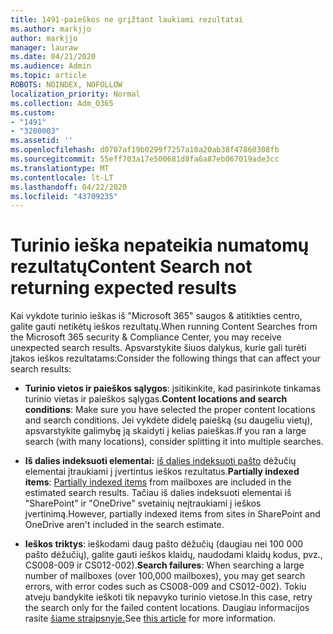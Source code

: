 ```yaml
---
title: 1491-paieškos ne grįžtant laukiami rezultatai
ms.author: markjjo
author: markjjo
manager: lauraw
ms.date: 04/21/2020
ms.audience: Admin
ms.topic: article
ROBOTS: NOINDEX, NOFOLLOW
localization_priority: Normal
ms.collection: Adm_O365
ms.custom:
- "1491"
- "3200003"
ms.assetid: ''
ms.openlocfilehash: d0707af19b0299f7257a10a20ab38f47860308fb
ms.sourcegitcommit: 55eff703a17e500681d8fa6a87eb067019ade3cc
ms.translationtype: MT
ms.contentlocale: lt-LT
ms.lasthandoff: 04/22/2020
ms.locfileid: "43709235"
---
```

# <a name="content-search-not-returning-expected-results"></a><span data-ttu-id="a628c-102">Turinio ieška nepateikia numatomų rezultatų</span><span class="sxs-lookup"><span data-stu-id="a628c-102">Content Search not returning expected results</span></span>

<span data-ttu-id="a628c-103">Kai vykdote turinio ieškas iš "Microsoft 365" saugos & atitikties centro, galite gauti netikėtų ieškos rezultatų.</span><span class="sxs-lookup"><span data-stu-id="a628c-103">When running Content Searches from the Microsoft 365 security & Compliance Center, you may receive unexpected search results.</span></span> <span data-ttu-id="a628c-104">Apsvarstykite šiuos dalykus, kurie gali turėti įtakos ieškos rezultatams:</span><span class="sxs-lookup"><span data-stu-id="a628c-104">Consider the following things that can affect your search results:</span></span>

- <span data-ttu-id="a628c-105">**Turinio vietos ir paieškos sąlygos**: įsitikinkite, kad pasirinkote tinkamas turinio vietas ir paieškos sąlygas.</span><span class="sxs-lookup"><span data-stu-id="a628c-105">**Content locations and search conditions**: Make sure you have selected the proper content locations and search conditions.</span></span> <span data-ttu-id="a628c-106">Jei vykdėte didelę paiešką (su daugeliu vietų), apsvarstykite galimybę ją skaidyti į kelias paieškas.</span><span class="sxs-lookup"><span data-stu-id="a628c-106">If you ran a large search (with many locations), consider splitting it into multiple searches.</span></span>

- <span data-ttu-id="a628c-107">**Iš dalies indeksuoti elementai:** [iš dalies indeksuoti pašto](https://docs.microsoft.com/office365/securitycompliance/partially-indexed-items-in-content-search) dėžučių elementai įtraukiami į įvertintus ieškos rezultatus.</span><span class="sxs-lookup"><span data-stu-id="a628c-107">**Partially indexed items**:  [Partially indexed items](https://docs.microsoft.com/office365/securitycompliance/partially-indexed-items-in-content-search) from mailboxes are included in the estimated search results.</span></span> <span data-ttu-id="a628c-108">Tačiau iš dalies indeksuoti elementai iš "SharePoint" ir "OneDrive" svetainių neįtraukiami į ieškos įvertinimą.</span><span class="sxs-lookup"><span data-stu-id="a628c-108">However, partially indexed items from sites in SharePoint and OneDrive aren't included in the search estimate.</span></span>

- <span data-ttu-id="a628c-109">**Ieškos triktys**: ieškodami daug pašto dėžučių (daugiau nei 100 000 pašto dėžučių), galite gauti ieškos klaidų, naudodami klaidų kodus, pvz., CS008-009 ir CS012-002).</span><span class="sxs-lookup"><span data-stu-id="a628c-109">**Search failures**: When searching a large number of mailboxes (over 100,000 mailboxes), you may get search errors, with error codes such as CS008-009 and CS012-002).</span></span> <span data-ttu-id="a628c-110">Tokiu atveju bandykite ieškoti tik nepavyko turinio vietose.</span><span class="sxs-lookup"><span data-stu-id="a628c-110">In this case, retry the search only for the failed content locations.</span></span> <span data-ttu-id="a628c-111">Daugiau informacijos rasite [šiame straipsnyje.](https://docs.microsoft.com/office365/securitycompliance/retry-failed-content-search)</span><span class="sxs-lookup"><span data-stu-id="a628c-111">See  [this article](https://docs.microsoft.com/office365/securitycompliance/retry-failed-content-search) for more information.</span></span>
